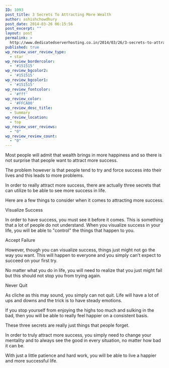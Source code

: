 ```yaml
---
ID: 1093
post_title: 3 Secrets To Attracting More Wealth
author: ashishchowdhury
post_date: 2014-03-26 06:15:56
post_excerpt: ""
layout: post
permalink: >
  http://www.dedicatedserverhosting.co.in/2014/03/26/3-secrets-to-attracting-more-wealth/
published: true
wp_review_user_review_type:
  - star
wp_review_bordercolor:
  - '#151515'
wp_review_bgcolor2:
  - '#151515'
wp_review_bgcolor1:
  - '#151515'
wp_review_fontcolor:
  - '#fff'
wp_review_color:
  - '#FFCA00'
wp_review_desc_title:
  - Summary
wp_review_location:
  - top
wp_review_user_reviews:
  - "0"
wp_review_review_count:
  - "0"
---
```

Most people will admit that wealth brings in more happiness and so there is not surprise that people want to attract more success.

The problem however is that people tend to try and force success into their lives and this leads to more problems.

In order to really attract more success, there are actually three secrets that can utilize to be able to see more success in life.

Here are a few things to consider when it comes to attracting more success.

Visualize Success 

In order to have success, you must see it before it comes. This is something that a lot of people do not understand. When you visualize success in your life, you will be able to "control" the things that happen to you.

Accept Failure

However, though you can visualize success, things just might not go the way you want. This will happen to everyone and you simply can't expect to succeed on your first try.

No matter what you do in life, you will need to realize that you just might fail but this should not stop you from trying again.

Never Quit 

As cliche as this may sound, you simply can not quit. Life will have a lot of ups and downs and the trick is to have steady emotions.

If you stop yourself from enjoying the highs too much and sulking in the bad, then you will be able to really feel happier on a consistent basis.

These three secrets are really just things that people forget.

In order to truly attract more success, you simply need to change your mentality and to always see the good in every situation, no matter how bad it can be.

With just a little patience and hard work, you will be able to live a happier and more successful life.